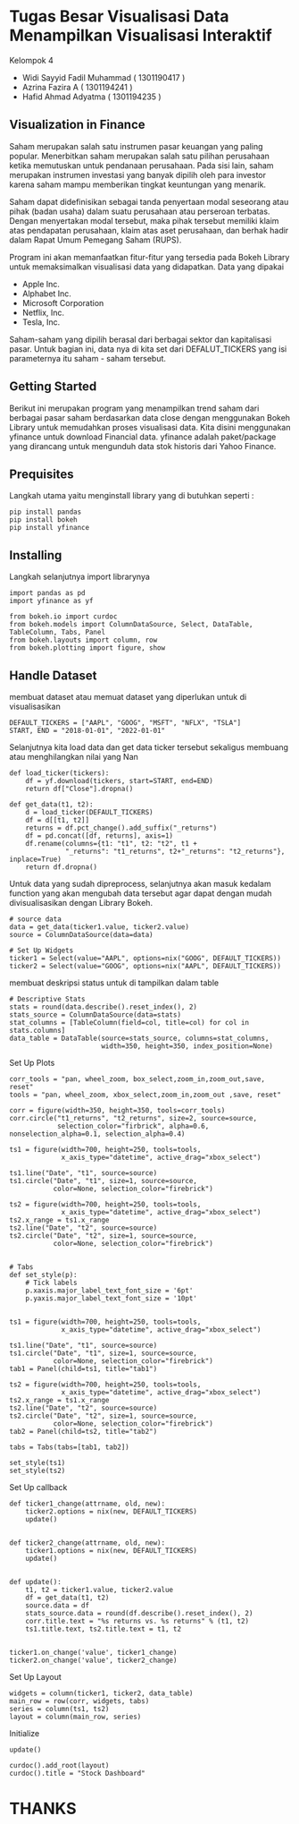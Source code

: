 # Tugas Besar Visualisasi Data Menampilkan Visualisasi Interaktif

Kelompok 4

- Widi Sayyid Fadil Muhammad ( 1301190417 )
- Azrina Fazira A ( 1301194241 )
- Hafid Ahmad Adyatma ( 1301194235 )

## Visualization in Finance
Saham merupakan salah satu instrumen pasar keuangan yang paling popular. Menerbitkan saham merupakan salah satu pilihan perusahaan ketika memutuskan untuk pendanaan perusahaan. Pada sisi lain, saham merupakan instrumen investasi yang banyak dipilih oleh para investor karena saham mampu memberikan tingkat keuntungan yang menarik.

Saham dapat didefinisikan sebagai tanda penyertaan modal seseorang atau pihak (badan usaha) dalam suatu perusahaan atau perseroan terbatas. Dengan menyertakan modal tersebut, maka pihak tersebut memiliki klaim atas pendapatan perusahaan, klaim atas aset perusahaan, dan berhak hadir dalam Rapat Umum Pemegang Saham (RUPS).

Program ini akan memanfaatkan fitur-fitur yang tersedia pada Bokeh Library untuk memaksimalkan visualisasi data yang didapatkan.
Data yang dipakai
- Apple Inc. 
- Alphabet Inc.
- Microsoft Corporation
- Netflix, Inc.
- Tesla, Inc.

Saham-saham yang dipilih berasal dari berbagai sektor dan kapitalisasi pasar. Untuk bagian ini, data nya di kita set dari DEFALUT_TICKERS yang isi parameternya itu saham - saham tersebut.


## Getting Started
Berikut ini merupakan program yang menampilkan trend saham dari berbagai pasar saham berdasarkan data close dengan menggunakan Bokeh Library untuk memudahkan proses visualisasi data.
Kita disini menggunakan yfinance untuk download Financial data. yfinance adalah paket/package yang dirancang untuk mengunduh data stok historis dari Yahoo Finance.

## Prequisites
Langkah utama yaitu menginstall library yang di butuhkan seperti :
```
pip install pandas
pip install bokeh
pip install yfinance
```
## Installing
Langkah selanjutnya import librarynya

```
import pandas as pd
import yfinance as yf

from bokeh.io import curdoc
from bokeh.models import ColumnDataSource, Select, DataTable, TableColumn, Tabs, Panel
from bokeh.layouts import column, row
from bokeh.plotting import figure, show
```

## Handle Dataset
membuat dataset atau memuat dataset yang diperlukan untuk di visualisasikan

```
DEFAULT_TICKERS = ["AAPL", "GOOG", "MSFT", "NFLX", "TSLA"]
START, END = "2018-01-01", "2022-01-01"
```
Selanjutnya kita load data dan get data ticker tersebut sekaligus membuang atau menghilangkan nilai yang Nan

```
def load_ticker(tickers):
    df = yf.download(tickers, start=START, end=END)
    return df["Close"].dropna()

def get_data(t1, t2):
    d = load_ticker(DEFAULT_TICKERS)
    df = d[[t1, t2]]
    returns = df.pct_change().add_suffix("_returns")
    df = pd.concat([df, returns], axis=1)
    df.rename(columns={t1: "t1", t2: "t2", t1 +
              "_returns": "t1_returns", t2+"_returns": "t2_returns"}, inplace=True)
    return df.dropna()
```

Untuk data yang sudah dipreprocess, selanjutnya akan masuk kedalam function yang akan mengubah data tersebut agar dapat dengan mudah divisualisasikan dengan Library Bokeh.

```
# source data
data = get_data(ticker1.value, ticker2.value)
source = ColumnDataSource(data=data)

# Set Up Widgets
ticker1 = Select(value="AAPL", options=nix("GOOG", DEFAULT_TICKERS))
ticker2 = Select(value="GOOG", options=nix("AAPL", DEFAULT_TICKERS))
```
membuat deskripsi status untuk di tampilkan dalam table

```
# Descriptive Stats
stats = round(data.describe().reset_index(), 2)
stats_source = ColumnDataSource(data=stats)
stat_columns = [TableColumn(field=col, title=col) for col in stats.columns]
data_table = DataTable(source=stats_source, columns=stat_columns,
                       width=350, height=350, index_position=None)
```
Set Up Plots
```
corr_tools = "pan, wheel_zoom, box_select,zoom_in,zoom_out,save, reset"
tools = "pan, wheel_zoom, xbox_select,zoom_in,zoom_out ,save, reset"

corr = figure(width=350, height=350, tools=corr_tools)
corr.circle("t1_returns", "t2_returns", size=2, source=source,
            selection_color="firbrick", alpha=0.6, nonselection_alpha=0.1, selection_alpha=0.4)

ts1 = figure(width=700, height=250, tools=tools,
             x_axis_type="datetime", active_drag="xbox_select")

ts1.line("Date", "t1", source=source)
ts1.circle("Date", "t1", size=1, source=source,
           color=None, selection_color="firebrick")

ts2 = figure(width=700, height=250, tools=tools,
             x_axis_type="datetime", active_drag="xbox_select")
ts2.x_range = ts1.x_range
ts2.line("Date", "t2", source=source)
ts2.circle("Date", "t2", size=1, source=source,
           color=None, selection_color="firebrick")
           
           
# Tabs    
def set_style(p):
    # Tick labels
    p.xaxis.major_label_text_font_size = '6pt'
    p.yaxis.major_label_text_font_size = '10pt'


ts1 = figure(width=700, height=250, tools=tools,
             x_axis_type="datetime", active_drag="xbox_select")

ts1.line("Date", "t1", source=source)
ts1.circle("Date", "t1", size=1, source=source,
           color=None, selection_color="firebrick")
tab1 = Panel(child=ts1, title="tab1")

ts2 = figure(width=700, height=250, tools=tools,
             x_axis_type="datetime", active_drag="xbox_select")
ts2.x_range = ts1.x_range
ts2.line("Date", "t2", source=source)
ts2.circle("Date", "t2", size=1, source=source,
           color=None, selection_color="firebrick")
tab2 = Panel(child=ts2, title="tab2")

tabs = Tabs(tabs=[tab1, tab2])

set_style(ts1)
set_style(ts2)
```



Set Up callback
```
def ticker1_change(attrname, old, new):
    ticker2.options = nix(new, DEFAULT_TICKERS)
    update()


def ticker2_change(attrname, old, new):
    ticker1.options = nix(new, DEFAULT_TICKERS)
    update()


def update():
    t1, t2 = ticker1.value, ticker2.value
    df = get_data(t1, t2)
    source.data = df
    stats_source.data = round(df.describe().reset_index(), 2)
    corr.title.text = "%s returns vs. %s returns" % (t1, t2)
    ts1.title.text, ts2.title.text = t1, t2


ticker1.on_change('value', ticker1_change)
ticker2.on_change('value', ticker2_change)
```

Set Up Layout
```
widgets = column(ticker1, ticker2, data_table)
main_row = row(corr, widgets, tabs)
series = column(ts1, ts2)
layout = column(main_row, series)
```

Initialize
```
update()

curdoc().add_root(layout)
curdoc().title = "Stock Dashboard"
```



# THANKS


